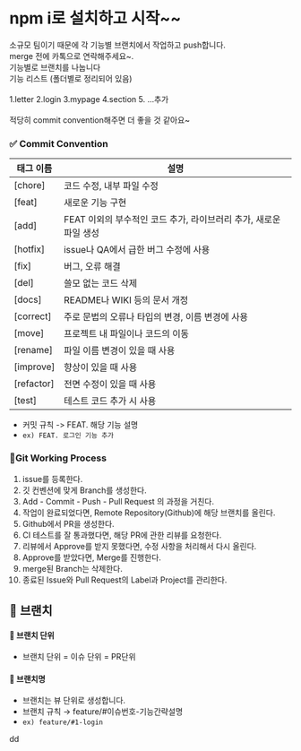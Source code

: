 # npm i로 설치하고 시작~~
소규모 팀이기 때문에 각 기능별 브랜치에서 작업하고 push합니다.<br>
merge 전에 카톡으로 연락해주세요~.<br>
기능별로 브랜치를 나눕니다<br>
기능 리스트 (폴더별로 정리되어 있음)<br>
<br>
1.letter
2.login
3.mypage
4.section
5. ...추가
<br>
<br>적당히 commit convention해주면 더 좋을 것 같아요~


### ✅ Commit Convention

| 태그 이름      | 설명 |
|------------| --- |
| [chore]    | 코드 수정, 내부 파일 수정 |
| [feat]     | 새로운 기능 구현 |
| [add]      | FEAT 이외의 부수적인 코드 추가, 라이브러리 추가, 새로운 파일 생성 |
| [hotfix]   | issue나 QA에서 급한 버그 수정에 사용 |
| [fix]      | 버그, 오류 해결 |
| [del]      | 쓸모 없는 코드 삭제 |
| [docs]     | README나 WIKI 등의 문서 개정 |
| [correct]  | 주로 문법의 오류나 타입의 변경, 이름 변경에 사용 |
| [move]     | 프로젝트 내 파일이나 코드의 이동 |
| [rename]   | 파일 이름 변경이 있을 때 사용 |
| [improve]  | 향상이 있을 때 사용 |
| [refactor] | 전면 수정이 있을 때 사용 |
| [test]     | 테스트 코드 추가 시 사용 |


- 커밋 규칙 -> FEAT. 해당 기능 설명
- `ex) FEAT. 로그인 기능 추가`


### 🔸Git Working Process
1. issue를 등록한다.
2. 깃 컨벤션에 맞게 Branch를 생성한다.
3. Add - Commit - Push - Pull Request 의 과정을 거친다.
3. 작업이 완료되었다면, Remote Repository(Github)에 해당 브랜치를 올린다.
4. Github에서 PR을 생성한다.
5. CI 테스트를 잘 통과했다면, 해당 PR에 관한 리뷰를 요청한다.
6. 리뷰에서 Approve를 받지 못했다면, 수정 사항을 처리해서 다시 올린다. 
7. Approve를 받았다면, Merge를 진행한다.
8. merge된 Branch는 삭제한다.
9. 종료된 Issue와 Pull Request의 Label과 Project를 관리한다.

🌴 브랜치
---
#### 📌 브랜치 단위
- 브랜치 단위 = 이슈 단위 = PR단위

#### 📌 브랜치명
- 브랜치는 뷰 단위로 생성합니다.
- 브랜치 규칙 → feature/#이슈번호-기능간략설명
- `ex) feature/#1-login`

dd